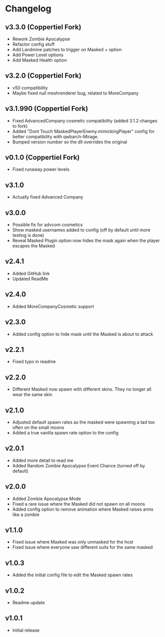 # Changelog

## v3.3.0 (Coppertiel Fork)
- Rework Zombie Apocalypse
- Refactor config stuff
- Add Landmine patches to trigger on Masked + option
- Add Power Level options
- Add Masked Health option

## v3.2.0 (Coppertiel Fork)
- v50 compatibility
- Maybe fixed null meshrenderer bug, related to MoreCompany

## v3.1.990 (Coppertiel Fork)
- Fixed AdvancedCompany cosmetic compatibility (added 3.1.2 changes to fork)
- Added "Dont Touch MaskedPlayerEnemy.mimickingPlayer" config for better compatibility with qwbarch-Mirage.
- Bumped version number so the dll overrides the original

## v0.1.0 (Coppertiel Fork)
- Fixed runaway power levels

## v3.1.0
- Actually fixed Advanced Company

## v3.0.0
- Possible fix for advcom cosmetics
- Show masked usernames added to config (off by default until more testing is done)
- Reveal Masked Plugin option now hides the mask again when the player escapes the Masked

## v2.4.1
- Added GitHub link
- Updated ReadMe

## v2.4.0 
- Added MoreCompanyCosmetic support

## v2.3.0
- Added config option to hide mask until the Masked is about to attack
## v2.2.1
- Fixed typo in readme

## v2.2.0
- Different Masked now spawn with different skins. They no longer all wear the same skin

## v2.1.0
- Adjusted default spawn rates as the masked were spawning a tad too often on the small moons
- Added a true vanilla spawn rate option to the config

## v2.0.1
- Added more detail to read me
- Added Random Zombie Apocalypse Event Chance (turned off by default)

## v2.0.0
- Added Zombie Apocalypse Mode
- Fixed a rare issue where the Masked did not spawn on all moons
- Added config option to remove animation where Masked raises arms like a zombie

## v1.1.0
- Fixed issue where Masked was only unmasked for the host
- Fixed issue where everyone saw different suits for the same masked

## v1.0.3
- Added the initial config file to edit the Masked spawn rates

## v1.0.2
- Readme update

## v1.0.1
- Initial release
